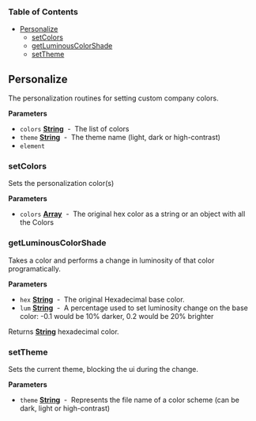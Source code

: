 <!-- Generated by documentation.js. Update this documentation by updating the source code. -->

### Table of Contents

-   [Personalize](#personalize)
    -   [setColors](#setcolors)
    -   [getLuminousColorShade](#getluminouscolorshade)
    -   [setTheme](#settheme)

## Personalize

The personalization routines for setting custom company colors.

**Parameters**

-   `colors` **[String](https://developer.mozilla.org/en-US/docs/Web/JavaScript/Reference/Global_Objects/String)**  -  The list of colors
-   `theme` **[String](https://developer.mozilla.org/en-US/docs/Web/JavaScript/Reference/Global_Objects/String)**  -  The theme name (light, dark or high-contrast)
-   `element`  

### setColors

Sets the personalization color(s)

**Parameters**

-   `colors` **[Array](https://developer.mozilla.org/en-US/docs/Web/JavaScript/Reference/Global_Objects/Array)**  -  The original hex color as a string or an object with all the Colors

### getLuminousColorShade

Takes a color and performs a change in luminosity of that color programatically.

**Parameters**

-   `hex` **[String](https://developer.mozilla.org/en-US/docs/Web/JavaScript/Reference/Global_Objects/String)**  -  The original Hexadecimal base color.
-   `lum` **[String](https://developer.mozilla.org/en-US/docs/Web/JavaScript/Reference/Global_Objects/String)**  -  A percentage used to set luminosity change on the base color:  -0.1 would be 10% darker, 0.2 would be 20% brighter

Returns **[String](https://developer.mozilla.org/en-US/docs/Web/JavaScript/Reference/Global_Objects/String)** hexadecimal color.

### setTheme

Sets the current theme, blocking the ui during the change.

**Parameters**

-   `theme` **[String](https://developer.mozilla.org/en-US/docs/Web/JavaScript/Reference/Global_Objects/String)**  -  Represents the file name of a color scheme (can be dark, light or high-contrast)
